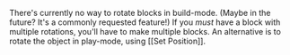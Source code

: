 There's currently no way to rotate blocks in build-mode. (Maybe in the future? It's a commonly requested feature!) If you *must* have a block with multiple rotations, you'll have to make multiple blocks. An alternative is to rotate the object in play-mode, using [[Set Position]].